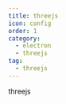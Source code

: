 ```yaml
---
title: threejs
icon: config
order: 1
category:
  - electron
  - threejs
tag:
  - threejs
---
```


threejs